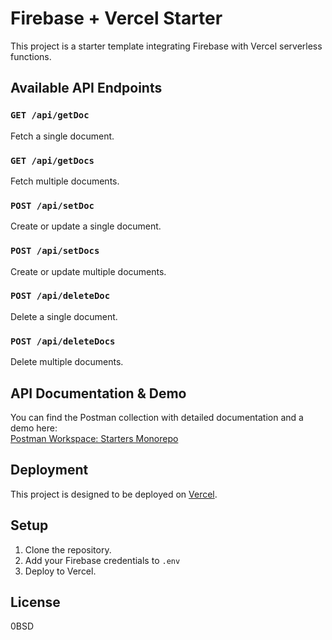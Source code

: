 # Firebase + Vercel Starter

This project is a starter template integrating Firebase with Vercel serverless functions.

## Available API Endpoints

### `GET /api/getDoc`
Fetch a single document.

### `GET /api/getDocs`
Fetch multiple documents.

### `POST /api/setDoc`
Create or update a single document.

### `POST /api/setDocs`
Create or update multiple documents.

### `POST /api/deleteDoc`
Delete a single document.

### `POST /api/deleteDocs`
Delete multiple documents.

## API Documentation & Demo

You can find the Postman collection with detailed documentation and a demo here:  
[Postman Workspace: Starters Monorepo](https://open-atlas.postman.co/workspace/starters-monorepo~30cd5d2f-5eec-4a2a-9710-2930b1dbbe83/collection/7075921-4f772699-48aa-4996-8e5b-40cb3fc887aa?action=share&creator=7075921&active-environment=7075921-c01e57cc-8150-4130-b379-9ef3a0c96f4e)

## Deployment

This project is designed to be deployed on [Vercel](https://vercel.com/).

## Setup

1. Clone the repository.
2. Add your Firebase credentials to `.env`
3. Deploy to Vercel.

## License

0BSD